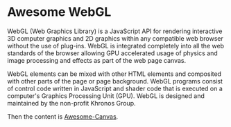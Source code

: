 # Awesome WebGL

WebGL (Web Graphics Library) is a JavaScript API for rendering interactive 3D computer graphics and 2D graphics within 
any compatible web browser without the use of plug-ins. WebGL is integrated completely into all the web standards
of the browser allowing GPU accelerated usage of physics and image processing and effects as part of the web page canvas.

WebGL elements can be mixed with other HTML elements and composited with other parts of the page or page background. 
WebGL programs consist of control code written in JavaScript and shader code that is executed on a computer's Graphics 
Processing Unit (GPU). WebGL is designed and maintained by the non-profit Khronos Group.

Then the content is [Awesome-Canvas](https://github.com/raphamorim/awesome-canvas).

